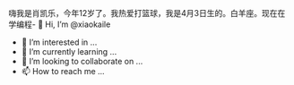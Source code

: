 嗨我是肖凯乐，今年12岁了。我热爱打篮球，我是4月3日生的。白羊座。现在在学编程- 👋 Hi, I’m @xiaokaile
- 👀 I’m interested in ...
- 🌱 I’m currently learning ...
- 💞️ I’m looking to collaborate on ...
- 📫 How to reach me ...

<!---
xiaokaile/xiaokaile is a ✨ special ✨ repository because its `README.md` (this file) appears on your GitHub profile.
You can click the Preview link to take a look at your changes.
--->
